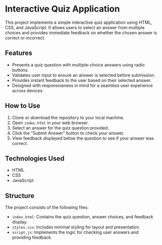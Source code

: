 # Interactive Quiz Application

This project implements a simple interactive quiz application using HTML, CSS, and JavaScript. It allows users to select an answer from multiple choices and provides immediate feedback on whether the chosen answer is correct or incorrect.

## Features

- Presents a quiz question with multiple-choice answers using radio buttons.
- Validates user input to ensure an answer is selected before submission.
- Provides instant feedback to the user based on their selected answer.
- Designed with responsiveness in mind for a seamless user experience across devices.

## How to Use

1. Clone or download the repository to your local machine.
2. Open `index.html` in your web browser.
3. Select an answer for the quiz question provided.
4. Click the "Submit Answer" button to check your answer.
5. View feedback displayed below the question to see if your answer was correct.

## Technologies Used

- HTML
- CSS
- JavaScript

## Structure

The project consists of the following files:

- `index.html`: Contains the quiz question, answer choices, and feedback display.
- `styles.css`: Includes minimal styling for layout and presentation.
- `script.js`: Implements the logic for checking user answers and providing feedback.

